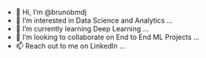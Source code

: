 - 👋 Hi, I’m @brunobmdj
- 👀 I’m interested in Data Science and Analytics ...
- 🌱 I’m currently learning Deep Learning ...
- 💞️ I’m looking to collaborate on End to End ML Projects ...
- 📫 Reach out to me on LinkedIn ...

<!---
brunobmdj/brunobmdj is a ✨ special ✨ repository because its `README.md` (this file) appears on your GitHub profile.
You can click the Preview link to take a look at your changes.
--->
